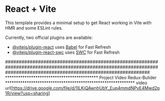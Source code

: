 # React + Vite

This template provides a minimal setup to get React working in Vite with HMR and some ESLint rules.

Currently, two official plugins are available:

- [@vitejs/plugin-react](https://github.com/vitejs/vite-plugin-react/blob/main/packages/plugin-react/README.md) uses [Babel](https://babeljs.io/) for Fast Refresh
- [@vitejs/plugin-react-swc](https://github.com/vitejs/vite-plugin-react-swc) uses [SWC](https://swc.rs/) for Fast Refresh

#####################################################################################################################################################################
*******************************************  Project Video Redux-Bulider ************************************************************
video url[https://drive.google.com/file/d/1ILKjQAwnhUbY_Eup4mmdNPvE4Mwd2p1R/view?usp=sharing]
